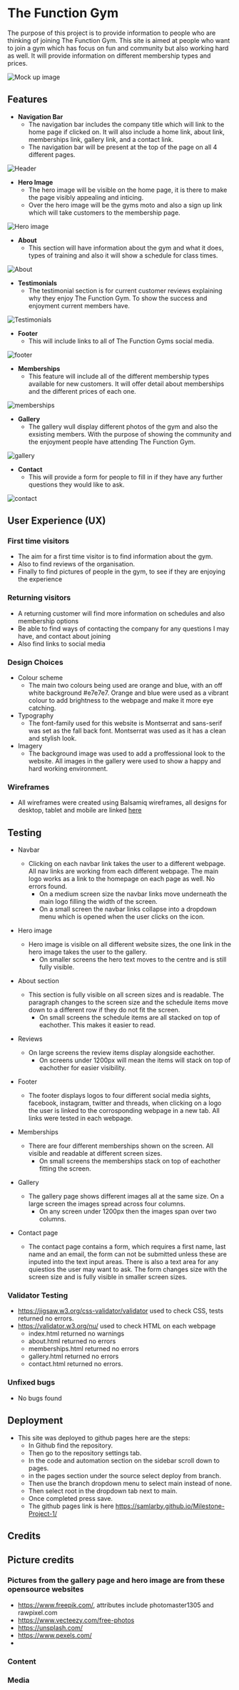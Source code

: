 # The Function Gym

The purpose of this project is to provide information to people who are thinking of joining The Function Gym. This site is aimed at people who want to join a gym which has focus on fun and community but also working hard as well. It will provide information on different membership types and prices. 

![Mock up image](documentation/Website-mockup.jpg)

## Features

  * __Navigation Bar__
    * The navigation bar includes the company title which will link to the home page if clicked on. It will also include a home link, about link, memberships link, gallery link, and a contact link.
    * The navigation bar will be present at the top of the page on all 4 different pages. 

![Header](documentation/Header.jpg)

* __Hero Image__
    * The hero image will be visible on the home page, it is there to make the page visibly appealing and inticing.
    * Over the hero image will be the gyms moto and also a sign up link which will take customers to the membership page. 

![Hero image](documentation/hero-image-mock-up.jpg)

* __About__
  * This section will have information about the gym and what it does, types of training and also it will show a schedule for class times.

![About](documentation/about.jpg)

* __Testimonials__
    * The testimonial section is for current customer reviews explaining why they enjoy The Function Gym. To show the success and enjoyment current members have. 

![Testimonials](documentation/testimonials.jpg)

* __Footer__
    * This will include links to all of The Function Gyms social media.  

![footer](documentation/footer.jpg)

* __Memberships__
    * This feature will include all of the different membership types available for new customers. It will offer detail about memberships and the different prices of each one.
  
![memberships](documentation/memberships.jpg)

* __Gallery__
   * The gallery wull display different photos of the gym and also the exsisting members. With the purpose of showing the community and the enjoyment people have attending The Function Gym. 
  
![gallery](documentation/gallery.jpg)
  
* __Contact__
    * This will provide a form for people to fill in if they have any further questions they would like to ask. 

![contact](documentation/contact.jpg)


## User Experience (UX) 
### First time visitors
* The aim for a first time visitor is to find information about the gym.
* Also to find reviews of the organisation.
* Finally to find pictures of people in the gym, to see if they are enjoying the experience

### Returning visitors
* A returning customer will find more information on schedules and also membership options
* Be able to find ways of contacting the company for any questions I may have, and contact about joining
* Also find links to social media

### Design Choices
* Colour scheme
    * The main two colours being used are orange and blue, with an off white background #e7e7e7. Orange and blue were used as a vibrant colour to add brightness to the webpage and make it more eye catching.
* Typography
    * The font-family used for this website is Montserrat and sans-serif was set as the fall back font. Montserrat was used as it has a clean and stylish look.
* Imagery
    * The background image was used to add a proffessional look to the website. All images in the gallery were used to show a happy and hard working environment. 

### Wireframes

* All wireframes were created using Balsamiq wireframes, all designs for desktop, tablet and mobile are linked [here](documentation/wireframes/wireframes.pdf)

## Testing
* Navbar
    * Clicking on each navbar link takes the user to a different webpage. All nav links are working from each different webpage. The main logo works as a link to the homepage on each page as well. No errors found.
        * On a medium screen size the navbar links move underneath the main logo filling the width of the screen.
        * On a small screen the navbar links collapse into a dropdown menu which is opened when the user clicks on the icon.

* Hero image
    * Hero image is visible on all different website sizes, the one link in the hero image takes the user to the gallery. 
        * On smaller screens the hero text moves to the centre and is still fully visible. 

* About section
    * This section is fully visible on all screen sizes and is readable. The paragraph changes to the screen size and the schedule items move down to a different row if they do not fit the screen. 
        * On small screens the schedule items are all stacked on top of eachother. This makes it easier to read.

* Reviews 
    * On large screens the review items display alongside eachother.
        * On screens under 1200px will mean the items will stack on top of eachother for easier visibility.

* Footer 
    * The footer displays logos to four different social media sights, facebook, instagram, twitter and threads, when clicking on a logo the user is linked to the corrosponding webpage in a new tab. All links were tested in each webpage.

* Memberships 
    * There are four different memberships shown on the screen. All visible and readable at different screen sizes. 
        * On small screens the memberships stack on top of eachother fitting the screen.
  
* Gallery 
    * The gallery page shows different images all at the same size. On a large screen the images spread across four columns. 
        * On any screen under 1200px then the images span over two columns.

* Contact page 
    * The contact page contains a form, which requires a first name, last name and an email, the form can not be submitted unless these are inputed into the text input areas. There is also a text area for any quiestios the user may want to ask. The form changes size with the screen size and is fully visible in smaller screen sizes.



### Validator Testing

* <https://jigsaw.w3.org/css-validator/validator> used to check CSS, tests returned no errors.
* <https://validator.w3.org/nu/> used to check HTML on each webpage 
    * index.html returned no warnings
    * about.html returned no errors
    * memberships.html returned no errors
    * gallery.html returned no errors
    * contact.html returned no errors.

### Unfixed bugs

* No bugs found 
  
## Deployment 
* This site was deployed to github pages here are the steps:
    * In Github find the repository.
    * Then go to the repository settings tab.
    * In the code and automation section on the sidebar scroll down to pages.
    * in the pages section under the source select deploy from branch.
    * Then use the branch dropdown menu to select main instead of none.
    * Then select root in the dropdown tab next to main.
    * Once completed press save. 
    * The github pages link is here <https://samlarby.github.io/Milestone-Project-1/>

  
## Credits



## Picture credits
### Pictures from the gallery page and hero image are from these opensource websites

* <https://www.freepik.com/>, attributes include photomaster1305 and rawpixel.com
* <https://www.vecteezy.com/free-photos>
* <https://unsplash.com/>
* <https://www.pexels.com/>
* 

### Content



### Media





